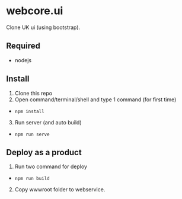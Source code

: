 # webcore.ui
Clone UK ui (using bootstrap).
## Required
- nodejs
## Install
1. Clone this repo
2. Open command/terminal/shell and type 1 command (for first time)
  - ```npm install```
3. Run server (and auto build)
  - ```npm run serve```
## Deploy as a product
1. Run two command for deploy
  - ```npm run build```
2. Copy wwwroot folder to webservice.
